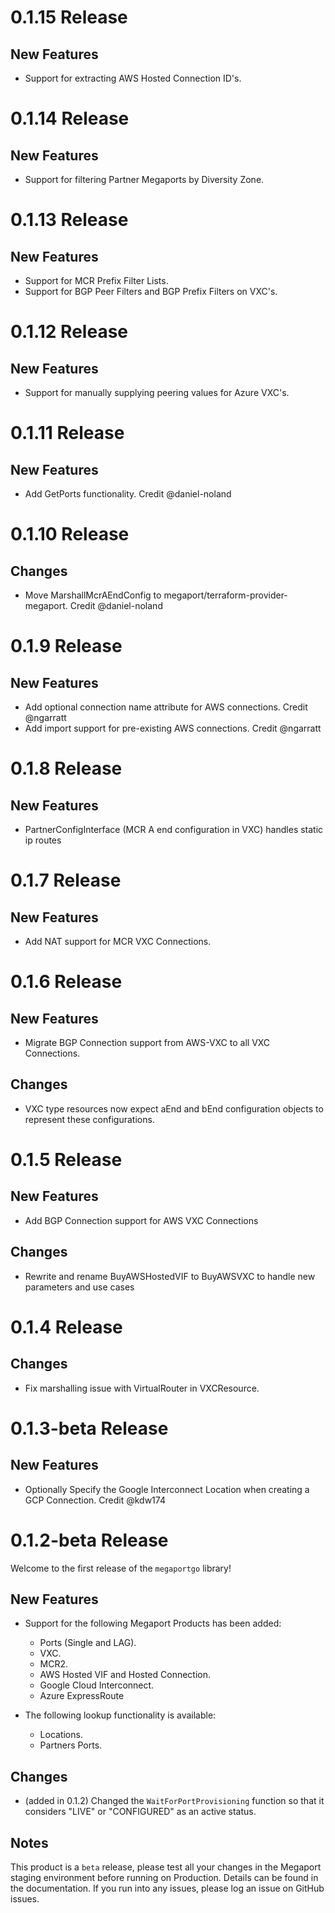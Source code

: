 # 0.1.15 Release

## New Features
 - Support for extracting AWS Hosted Connection ID's.

# 0.1.14 Release

## New Features
 - Support for filtering Partner Megaports by Diversity Zone.

# 0.1.13 Release

## New Features
 - Support for MCR Prefix Filter Lists.
 - Support for BGP Peer Filters and BGP Prefix Filters on VXC's.

# 0.1.12 Release

## New Features
 - Support for manually supplying peering values for Azure VXC's.

# 0.1.11 Release

## New Features
 - Add GetPorts functionality. Credit @daniel-noland

# 0.1.10 Release

## Changes
 - Move MarshallMcrAEndConfig to megaport/terraform-provider-megaport. Credit @daniel-noland

# 0.1.9 Release

## New Features
 - Add optional connection name attribute for AWS connections. Credit @ngarratt
 - Add import support for pre-existing AWS connections. Credit @ngarratt

# 0.1.8 Release

## New Features
 - PartnerConfigInterface (MCR A end configuration in VXC) handles static ip routes

# 0.1.7 Release

## New Features
 - Add NAT support for MCR VXC Connections.

# 0.1.6 Release

## New Features
 - Migrate BGP Connection support from AWS-VXC to all VXC Connections.
 
## Changes
 - VXC type resources now expect aEnd and bEnd configuration objects to represent these configurations.

# 0.1.5 Release

## New Features
 - Add BGP Connection support for AWS VXC Connections
 
## Changes
 - Rewrite and rename BuyAWSHostedVIF to BuyAWSVXC to handle new parameters and use cases

# 0.1.4 Release

## Changes
 - Fix marshalling issue with VirtualRouter in VXCResource.

# 0.1.3-beta Release

## New Features
 - Optionally Specify the Google Interconnect Location when creating a GCP Connection. Credit @kdw174

# 0.1.2-beta Release

Welcome to the first release of the `megaportgo` library!

## New Features
 - Support for the following Megaport Products has been added:
   - Ports (Single and LAG).
   - VXC.
   - MCR2.
   - AWS Hosted VIF and Hosted Connection.
   - Google Cloud Interconnect.
   - Azure ExpressRoute
   
 - The following lookup functionality is available:
   - Locations.
   - Partners Ports.

## Changes
 - (added in 0.1.2) Changed the `WaitForPortProvisioning` function so that it considers
   "LIVE" or "CONFIGURED" as an active status.
   
## Notes
This product is a `beta` release, please test all your changes in the
Megaport staging environment before running on Production. Details can
be found in the documentation. If you run into any issues, please log 
an issue on GitHub issues.
